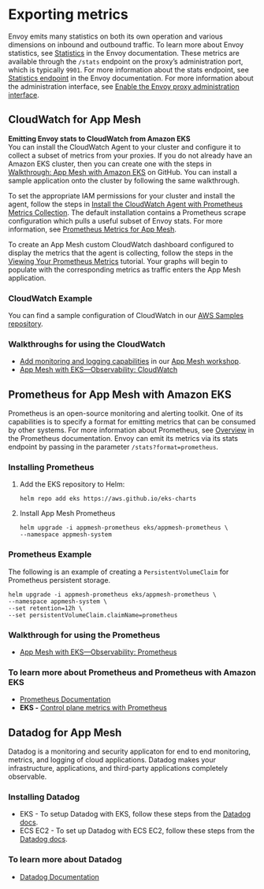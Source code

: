 # Exporting metrics<a name="metrics"></a>

Envoy emits many statistics on both its own operation and various dimensions on inbound and outbound traffic\. To learn more about Envoy statistics, see [Statistics](https://www.envoyproxy.io/docs/envoy/latest/intro/arch_overview/observability/statistics) in the Envoy documentation\. These metrics are available through the `/stats` endpoint on the proxy’s administration port, which is typically `9901`\. For more information about the stats endpoint, see [Statistics endpoint](https://www.envoyproxy.io/docs/envoy/latest/operations/admin#get--stats) in the Envoy documentation\. For more information about the administration interface, see [Enable the Envoy proxy administration interface](troubleshooting-best-practices.md#ts-bp-enable-proxy-admin-interface)\.

## CloudWatch for App Mesh<a name="cloudwatch"></a>

**Emitting Envoy stats to CloudWatch from Amazon EKS**  
You can install the CloudWatch Agent to your cluster and configure it to collect a subset of metrics from your proxies\. If you do not already have an Amazon EKS cluster, then you can create one with the steps in [Walkthrough: App Mesh with Amazon EKS](https://github.com/aws/aws-app-mesh-examples/tree/master/walkthroughs/eks) on GitHub\. You can install a sample application onto the cluster by following the same walkthrough\.

To set the appropriate IAM permissions for your cluster and install the agent, follow the steps in [Install the CloudWatch Agent with Prometheus Metrics Collection](https://docs.aws.amazon.com/AmazonCloudWatch/latest/monitoring/ContainerInsights-Prometheus-Setup.html)\. The default installation contains a Prometheus scrape configuration which pulls a useful subset of Envoy stats\. For more information, see [Prometheus Metrics for App Mesh](https://docs.aws.amazon.com/AmazonCloudWatch/latest/monitoring/ContainerInsights-Prometheus-metrics.html#ContainerInsights-Prometheus-metrics-appmesh)\.

To create an App Mesh custom CloudWatch dashboard configured to display the metrics that the agent is collecting, follow the steps in the [Viewing Your Prometheus Metrics](https://docs.aws.amazon.com/AmazonCloudWatch/latest/monitoring/ContainerInsights-Prometheus-viewmetrics.html) tutorial\. Your graphs will begin to populate with the corresponding metrics as traffic enters the App Mesh application\.

### CloudWatch Example<a name="cloudwatch-sample"></a>

You can find a sample configuration of CloudWatch in our [AWS Samples repository](https://github.com/aws-samples/aws-app-mesh-cloudwatch-agent)\.

### Walkthroughs for using the CloudWatch<a name="cloudwatch-walkthrough"></a>
+ [Add monitoring and logging capabilities](https://www.appmeshworkshop.com/monitoring/) in our [App Mesh workshop](https://www.appmeshworkshop.com/introduction/)\.
+ [App Mesh with EKS—Observability: CloudWatch](https://github.com/aws/aws-app-mesh-examples/blob/master/walkthroughs/eks/o11y-cloudwatch.md)

## Prometheus for App Mesh with Amazon EKS<a name="prometheus"></a>

Prometheus is an open\-source monitoring and alerting toolkit\. One of its capabilities is to specify a format for emitting metrics that can be consumed by other systems\. For more information about Prometheus, see [Overview](https://prometheus.io/docs/introduction/overview/) in the Prometheus documentation\. Envoy can emit its metrics via its stats endpoint by passing in the parameter `/stats?format=prometheus`\.

### Installing Prometheus<a name="installing-prometheus"></a>

1. Add the EKS repository to Helm:

   ```
   helm repo add eks https://aws.github.io/eks-charts
   ```

1. Install App Mesh Prometheus

   ```
   helm upgrade -i appmesh-prometheus eks/appmesh-prometheus \
   --namespace appmesh-system
   ```

### Prometheus Example<a name="prometheus-sample"></a>

The following is an example of creating a `PersistentVolumeClaim` for Prometheus persistent storage\.

```
helm upgrade -i appmesh-prometheus eks/appmesh-prometheus \
--namespace appmesh-system \
--set retention=12h \
--set persistentVolumeClaim.claimName=prometheus
```

### Walkthrough for using the Prometheus<a name="prometheus-walkthrough"></a>
+ [App Mesh with EKS—Observability: Prometheus](https://github.com/aws/aws-app-mesh-examples/blob/master/walkthroughs/eks/o11y-prometheus.md)

### To learn more about Prometheus and Prometheus with Amazon EKS<a name="prometheus-eks"></a>
+ [Prometheus Documentation](https://prometheus.io/docs/introduction/overview/)
+ **EKS \-** [Control plane metrics with Prometheus](https://docs.aws.amazon.com/eks/latest/userguide/prometheus.html)

## Datadog for App Mesh<a name="datadog"></a>

Datadog is a monitoring and security applicaton for end to end monitoring, metrics, and logging of cloud applications\. Datadog makes your infrastructure, applications, and third\-party applications completely observable\.

### Installing Datadog<a name="installing-datadog"></a>
+ EKS \- To setup Datadog with EKS, follow these steps from the [Datadog docs](https://docs.datadoghq.com/integrations/amazon_app_mesh/?tab=eks)\.
+ ECS EC2 \- To set up Datadog with ECS EC2, follow these steps from the [Datadog docs](https://docs.datadoghq.com/integrations/amazon_app_mesh/?tab=ecsec2)\.

### To learn more about Datadog<a name="datadog-learn-more"></a>
+ [Datadog Documentation](https://docs.datadoghq.com/)